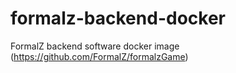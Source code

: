 # formalz-backend-docker
FormalZ backend software docker image (https://github.com/FormalZ/formalzGame)